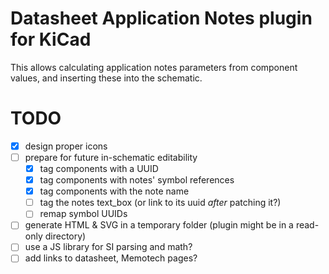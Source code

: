 # Datasheet Application Notes plugin for KiCad

This allows calculating application notes parameters from component values, and inserting these into the schematic.

# TODO

- [x] design proper icons
- [ ] prepare for future in-schematic editability
  - [x] tag components with a UUID
  - [x] tag components with notes' symbol references
  - [x] tag components with the note name
  - [ ] tag the notes text_box (or link to its uuid *after* patching it?)
  - [ ] remap symbol UUIDs
- [ ] generate HTML & SVG in a temporary folder (plugin might be in a read-only directory)
- [ ] use a JS library for SI parsing and math?
- [ ] add links to datasheet, Memotech pages?
